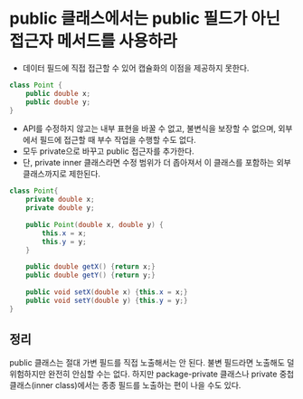 # public 클래스에서는 public 필드가 아닌 접근자 메서드를 사용하라

- 데이터 필드에 직접 접근할 수 있어 캡슐화의 이점을 제공하지 못한다.
```java
class Point {
    public double x;
    public double y;
}
```

- API를 수정하지 않고는 내부 표현을 바꿀 수 없고, 불변식을 보장할 수 없으며, 외부에서 필드에 접근할 때 부수 작업을 수행할 수도 없다.
- 모두 private으로 바꾸고 public 접근자를 추가한다.
- 단, private inner 클래스라면 수정 범위가 더 좁아져서 이 클래스를 포함하는 외부 클래스까지로 제한된다.
```java
class Point{
    private double x;
    private double y;
    
    public Point(double x, double y) {
        this.x = x;
        this.y = y;
    }
    
    public double getX() {return x;}
    public double getY() {return y;}
    
    public void setX(double x) {this.x = x;}
    public void setY(double y) {this.y = y;}
}
```

## 정리
public 클래스는 절대 가변 필드를 직접 노출해서는 안 된다. 불변 필드라면 노출해도 덜 위험하지만 완전히 안심할 수는 없다. 하지만 package-private 클래스나 private 중첩 클래스(inner class)에서는 종종 필드를 노출하는 편이 나을 수도 있다.
